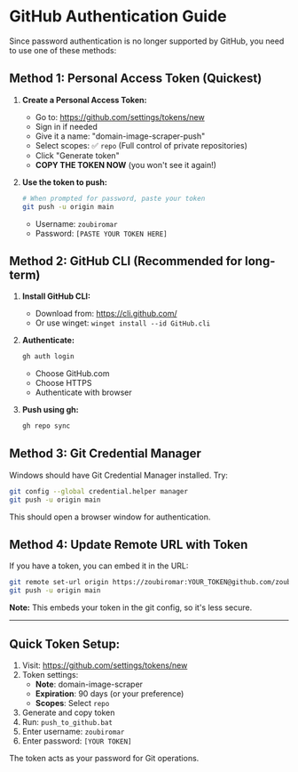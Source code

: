 # GitHub Authentication Guide

Since password authentication is no longer supported by GitHub, you need to use one of these methods:

## Method 1: Personal Access Token (Quickest)

1. **Create a Personal Access Token:**
   - Go to: https://github.com/settings/tokens/new
   - Sign in if needed
   - Give it a name: "domain-image-scraper-push"
   - Select scopes: ✅ `repo` (Full control of private repositories)
   - Click "Generate token"
   - **COPY THE TOKEN NOW** (you won't see it again!)

2. **Use the token to push:**
   ```bash
   # When prompted for password, paste your token
   git push -u origin main
   ```
   - Username: `zoubiromar`
   - Password: `[PASTE YOUR TOKEN HERE]`

## Method 2: GitHub CLI (Recommended for long-term)

1. **Install GitHub CLI:**
   - Download from: https://cli.github.com/
   - Or use winget: `winget install --id GitHub.cli`

2. **Authenticate:**
   ```bash
   gh auth login
   ```
   - Choose GitHub.com
   - Choose HTTPS
   - Authenticate with browser

3. **Push using gh:**
   ```bash
   gh repo sync
   ```

## Method 3: Git Credential Manager

Windows should have Git Credential Manager installed. Try:

```bash
git config --global credential.helper manager
git push -u origin main
```

This should open a browser window for authentication.

## Method 4: Update Remote URL with Token

If you have a token, you can embed it in the URL:

```bash
git remote set-url origin https://zoubiromar:YOUR_TOKEN@github.com/zoubiromar/domain-image-scraper.git
git push -u origin main
```

**Note:** This embeds your token in the git config, so it's less secure.

---

## Quick Token Setup:

1. Visit: https://github.com/settings/tokens/new
2. Token settings:
   - **Note**: domain-image-scraper
   - **Expiration**: 90 days (or your preference)
   - **Scopes**: Select `repo`
3. Generate and copy token
4. Run: `push_to_github.bat`
5. Enter username: `zoubiromar`
6. Enter password: `[YOUR TOKEN]`

The token acts as your password for Git operations.
